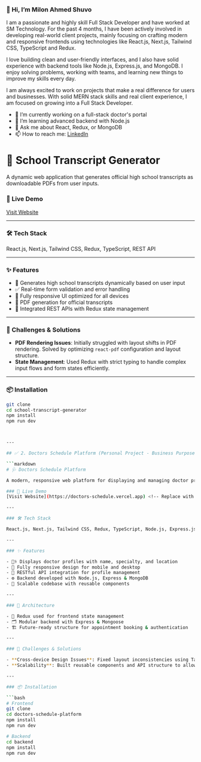 ### 👋 Hi, I’m Milon Ahmed Shuvo  
I am a passionate and highly skill Full Stack Developer and have worked at SM Technology. For the past 4 months, I have been actively involved in developing real-world client projects, mainly focusing on crafting modern and responsive frontends using technologies like React.js, Next.js, Tailwind CSS, TypeScript and Redux.

I love building clean and user-friendly interfaces, and I also have solid experience with backend tools like Node.js, Express.js, and MongoDB. I enjoy solving problems, working with teams, and learning new things to improve my skills every day.

I am always excited to work on projects that make a real difference for users and businesses. With solid MERN stack skills and real client experience, I am focused on growing into a Full Stack Developer. 

- 🔭 I’m currently working on a full-stack doctor's portal
- 🌱 I’m learning advanced backend with Node.js
- 💬 Ask me about React, Redux, or MongoDB
- 📫 How to reach me: [LinkedIn](https://www.linkedin.com/in/milon-ahmed-shuvo-developer)


# 🏫 School Transcript Generator

A dynamic web application that generates official high school transcripts as downloadable PDFs from user inputs.

### 🔗 Live Demo
[Visit Website](https://www.transcriptstoday.com) <!-- Replace with real live link -->

---

### 🛠️ Tech Stack

React.js, Next.js, Tailwind CSS, Redux, TypeScript, REST API

---

### ✨ Features

- 📄 Generates high school transcripts dynamically based on user input
- ✅ Real-time form validation and error handling
- 📱 Fully responsive UI optimized for all devices
- 🧾 PDF generation for official transcripts
- 🔗 Integrated REST APIs with Redux state management

---

### 🚧 Challenges & Solutions

- **PDF Rendering Issues**: Initially struggled with layout shifts in PDF rendering. Solved by optimizing `react-pdf` configuration and layout structure.
- **State Management**: Used Redux with strict typing to handle complex input flows and form states efficiently.

---

### 📦 Installation

```bash
git clone 
cd school-transcript-generator
npm install
npm run dev



---

## ✅ 2. Doctors Schedule Platform (Personal Project - Business Purpose)

```markdown
# 🩺 Doctors Schedule Platform

A modern, responsive web platform for displaying and managing doctor profiles built for business use.

### 🔗 Live Demo
[Visit Website](https://doctors-schedule.vercel.app) <!-- Replace with real live link -->

---

### 🛠️ Tech Stack

React.js, Next.js, Tailwind CSS, Redux, TypeScript, Node.js, Express.js, MongoDB, Mongoose

---

### ✨ Features

- 👨‍⚕️ Displays doctor profiles with name, specialty, and location
- 📱 Fully responsive design for mobile and desktop
- 🔄 RESTful API integration for profile management
- ⚙️ Backend developed with Node.js, Express & MongoDB
- 🧩 Scalable codebase with reusable components

---

### 🧠 Architecture

- 🔁 Redux used for frontend state management
- 🗂️ Modular backend with Express & Mongoose
- 🏗️ Future-ready structure for appointment booking & authentication

---

### 🚧 Challenges & Solutions

- **Cross-device Design Issues**: Fixed layout inconsistencies using Tailwind’s responsive utilities
- **Scalability**: Built reusable components and API structure to allow easy future integration

---

### 📦 Installation

```bash
# Frontend
git clone 
cd doctors-schedule-platform
npm install
npm run dev

# Backend
cd backend
npm install
npm run dev
